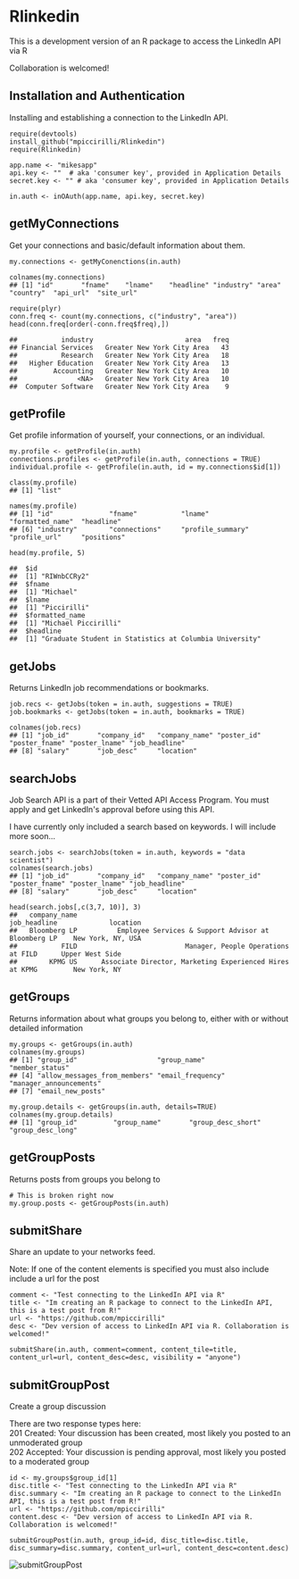 Rlinkedin
=========

This is a development version of an R package to access the LinkedIn API via R

Collaboration is welcomed! 


Installation and Authentication
-------

Installing and establishing a connection to the LinkedIn API. 

```{r}
require(devtools)
install_github("mpiccirilli/Rlinkedin")
require(Rlinkedin)

app.name <- "mikesapp"
api.key <- ""  # aka 'consumer key', provided in Application Details
secret.key <- "" # aka 'consumer key', provided in Application Details

in.auth <- inOAuth(app.name, api.key, secret.key)

```


getMyConnections
-----
Get your connections and basic/default information about them.
```{r}
my.connections <- getMyConenctions(in.auth)

colnames(my.connections)
## [1] "id"       "fname"    "lname"    "headline" "industry" "area"     "country"  "api_url"  "site_url"

require(plyr)
conn.freq <- count(my.connections, c("industry", "area"))
head(conn.freq[order(-conn.freq$freq),])

##           industry                       area   freq
## Financial Services   Greater New York City Area   43
##           Research   Greater New York City Area   18
##   Higher Education   Greater New York City Area   13
##         Accounting   Greater New York City Area   10
##               <NA>   Greater New York City Area   10
##  Computer Software   Greater New York City Area    9

```


getProfile
------
Get profile information of yourself, your connections, or an individual.
```{r}
my.profile <- getProfile(in.auth)
connections.profiles <- getProfile(in.auth, connections = TRUE)
individual.profile <- getProfile(in.auth, id = my.connections$id[1])

class(my.profile)
## [1] "list"

names(my.profile)
## [1] "id"              "fname"           "lname"           "formatted_name"  "headline"       
## [6] "industry"        "connections"     "profile_summary" "profile_url"     "positions"    

head(my.profile, 5)

##  $id
##  [1] "RIWnbCCRy2"
##  $fname
##  [1] "Michael"
##  $lname
##  [1] "Piccirilli"
##  $formatted_name
##  [1] "Michael Piccirilli"
##  $headline
##  [1] "Graduate Student in Statistics at Columbia University"
```


getJobs
--------
Returns LinkedIn job recommendations or bookmarks.
```{r}
job.recs <- getJobs(token = in.auth, suggestions = TRUE)
job.bookmarks <- getJobs(token = in.auth, bookmarks = TRUE)

colnames(job.recs)
## [1] "job_id"       "company_id"   "company_name" "poster_id"    "poster_fname" "poster_lname" "job_headline"
## [8] "salary"       "job_desc"     "location"    
```

searchJobs
--------
Job Search API is a part of their Vetted API Access Program. You must apply and get LinkedIn's approval before using this API.

I have currently only included a search based on keywords. I will include more soon...

```{r}
search.jobs <- searchJobs(token = in.auth, keywords = "data scientist")
colnames(search.jobs)
## [1] "job_id"       "company_id"   "company_name" "poster_id"    "poster_fname" "poster_lname" "job_headline"
## [8] "salary"       "job_desc"     "location"    

head(search.jobs[,c(3,7, 10)], 3)
##   company_name                                                 job_headline             location
##   Bloomberg LP          Employee Services & Support Advisor at Bloomberg LP    New York, NY, USA
##           FILD                           Manager, People Operations at FILD      Upper West Side
##        KPMG US      Associate Director, Marketing Experienced Hires at KPMG         New York, NY

```


getGroups
---------
Returns information about what groups you belong to, either with or without detailed information
```{r}
my.groups <- getGroups(in.auth)
colnames(my.groups)
## [1] "group_id"                    "group_name"                  "member_status"              
## [4] "allow_messages_from_members" "email_frequency"             "manager_announcements"      
## [7] "email_new_posts"   

my.group.details <- getGroups(in.auth, details=TRUE)
colnames(my.group.details)
## [1] "group_id"         "group_name"       "group_desc_short" "group_desc_long" 
```


getGroupPosts
--------
Returns posts from groups you belong to
```{r}
# This is broken right now
my.group.posts <- getGroupPosts(in.auth)
```


submitShare
--------
Share an update to your networks feed. 

Note: If one of the content elements is specified you must also include include a url for the post
```{r}
comment <- "Test connecting to the LinkedIn API via R"
title <- "Im creating an R package to connect to the LinkedIn API, this is a test post from R!"
url <- "https://github.com/mpiccirilli"
desc <- "Dev version of access to LinkedIn API via R. Collaboration is welcomed!"

submitShare(in.auth, comment=comment, content_tile=title, content_url=url, content_desc=desc, visibility = "anyone")

```


submitGroupPost
--------
Create a group discussion 

There are two response types here: <br>
201 Created: Your discussion has been created, most likely you posted to an unmoderated group<br>
202 Accepted: Your discussion is pending approval, most likely you posted to a moderated group<br>

```{r}
id <- my.groups$group_id[1]
disc.title <- "Test connecting to the LinkedIn API via R"
disc.summary <- "Im creating an R package to connect to the LinkedIn API, this is a test post from R!"
url <- "https://github.com/mpiccirilli"
content.desc <- "Dev version of access to LinkedIn API via R. Collaboration is welcomed!"

submitGroupPost(in.auth, group_id=id, disc_title=disc.title, disc_summary=disc.summary, content_url=url, content_desc=content.desc)

```
![submitGroupPost](https://github.com/mpiccirilli/Rlinkedin/blob/master/images/submitGroupPost.png)
